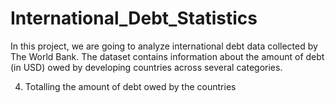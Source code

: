 # International_Debt_Statistics
In this project, we are going to analyze international debt data collected by The World  Bank. The dataset contains information about the amount of debt (in USD) owed by  developing countries across several categories. 

4. Totalling the amount of debt owed by the countries 
